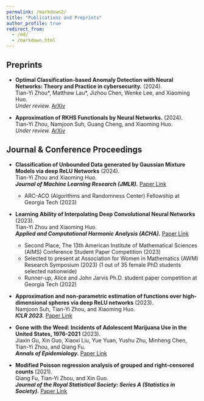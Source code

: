 ```yaml
---
permalink: /markdown2/
title: "Publications and Preprints"
author_profile: true
redirect_from: 
  - /md/
  - /markdown.html
---
```



## Preprints
  * **Optimal Classification-based Anomaly Detection with Neural Networks: Theory and Practice in cybersecurity.** (2024).\
    Tian-Yi Zhou\*, Matthew Lau\*, Jizhou Chen, Wenke Lee, and Xiaoming Huo.\
    _Under review._ [ArXiv](https://arxiv.org/abs/2409.08521)

  * **Approximation of RKHS Functionals by Neural Networks.** (2024).\
    Tian-Yi Zhou, Namjoon Suh, Guang Cheng, and Xiaoming Huo.\
    _Under review._ [ArXiv](http://arxiv.org/abs/2403.12187)
     
## Journal & Conference Proceedings

   * **Classification of Unbounded Data generated by Gaussian Mixture Models via deep ReLU Networks** (2024).\
     Tian-Yi Zhou and Xiaoming Huo.\
    **_Journal of Machine Learning Research (JMLR)._** [Paper Link](https://www.jmlr.org/papers/v25/23-0957.html)
     * ARC-ACO (Algorithms and Randomness Center) Fellowship at Georgia Tech (2023)
     
   * **Learning Ability of Interpolating Deep Convolutional Neural Networks** (2023).\
     Tian-Yi Zhou and Xiaoming Huo. \
     **_Applied and Computational Harmonic Analysis (ACHA)._** [Paper Link](https://doi.org/10.1016/j.acha.2023.101582)
      * Second Place, The 13th American Institute of Mathematical Sciences (AIMS) Conference Student Paper Competition (2023)
      * Selected to present at Association for Women in Mathematics (AWM) Research Symposium (2023)  (1 out of 35 female PhD students selected nationwide)
      * Runner-up, Alice and John Jarvis Ph.D. student paper competition at Georgia Tech (2022)
                
  * **Approximation and non-parametric estimation of functions over high-dimensional spheres via deep ReLU networks** (2023).\
    Namjoon Suh, Tian-Yi Zhou, and Xiaoming Huo. \
    **_ICLR 2023._** [Paper Link](https://openreview.net/forum?id=r90KYcuB7JS&noteId=b_7KCSqylJ)

  * **Gone with the Weed: Incidents of Adolescent Marijuana Use in the United States, 1976-2021** (2023). \
     Jiaxin Gu, Xin Guo, Xiaoxi Liu, Yue Yuan, Yushu Zhu, Minheng Chen, Tian-Yi Zhou, and Qiang Fu.\
     **_Annals of Epidemiology._** [Paper Link](https://doi.org/10.1016/j.annepidem.2023.10.002)
    
  * **Modified Poisson regression analysis of grouped and right‐censored counts** (2021).\
    Qiang Fu, Tian-Yi Zhou, and Xin Guo. \
    **_Journal of the Royal Statistical Society: Series A (Statistics in Society)._** [Paper Link](https://doi.org/10.1111/rssa.12678)

  

